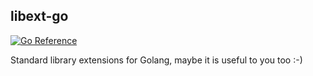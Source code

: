 ## libext-go

[![Go Reference](https://pkg.go.dev/badge/github.com/damnever/libext-go.svg)](https://pkg.go.dev/github.com/damnever/libext-go)

Standard library extensions for Golang, maybe it is useful to you too :-)
